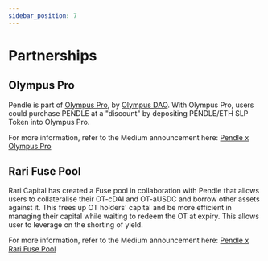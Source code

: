 ```yaml
---
sidebar_position: 7
---
```


# Partnerships

## Olympus Pro
Pendle is part of [Olympus Pro](https://pro.olympusdao.finance/), by [Olympus DAO](https://app.olympusdao.finance/#/dashboard). With Olympus Pro, users could purchase PENDLE at a "discount" by depositing PENDLE/ETH SLP Token into Olympus Pro.

For more information, refer to the Medium announcement here: [Pendle x Olympus Pro](https://medium.com/pendle/pendle-x-olympus-pro-6abc640f4730)

## Rari Fuse Pool

Rari Capital has created a Fuse pool in collaboration with Pendle that allows users to collateralise their OT-cDAI and OT-aUSDC and borrow other assets against it. This frees up OT holders' capital and be more efficient in managing their capital while waiting to redeem the OT at expiry. This allows user to leverage on the shorting of yield.

For more information, refer to the Medium announcement here: [Pendle x Rari Fuse Pool](https://medium.com/pendle/pendle-x-rari-fuse-pool-6016713a0d2)
